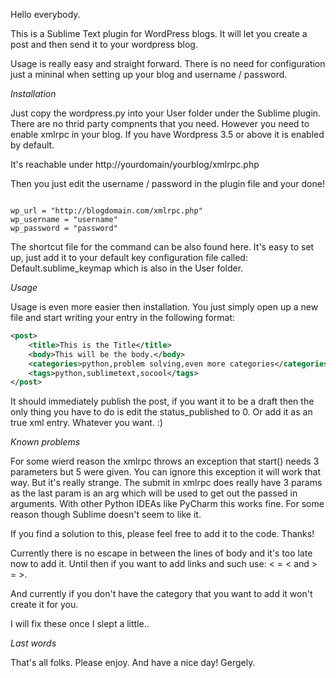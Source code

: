 Hello everybody.

This is a Sublime Text plugin for WordPress blogs. It will let you create a post and then send it to your wordpress blog.

Usage is really easy and straight forward. There is no need for configuration just a mininal when setting up your blog and username / password. 

*Installation*

Just copy the wordpress.py into your User folder under the Sublime plugin. There are no thrid party compnents that you need. However you need to enable xmlrpc in your blog. If you have Wordpress 3.5 or above it is enabled by default. 

It's reachable under http://yourdomain/yourblog/xmlrpc.php

Then you just edit the username / password in the plugin file and your done!

<code>
wp_url = "http://blogdomain.com/xmlrpc.php"
wp_username = "username"
wp_password = "password"
</code>

The shortcut file for the command can be also found here. It's easy to set up, just add it to your default key configuration file called: Default.sublime_keymap which is also in the User folder.

*Usage*

Usage is even more easier then installation. You just simply open up a new file and start writing your entry in the following format:

```xml
<post>
	<title>This is the Title</title>
	<body>This will be the body.</body>
	<categories>python,problem solving,even more categories</categories>
	<tags>python,sublimetext,socool</tags>
</post>
```

It should immediately publish the post, if you want it to be a draft then the only thing you have to do is edit the status_published to 0. 
Or add it as an <publish>true</publish> xml entry. Whatever you want. :)

*Known problems*

For some wierd reason the xmlrpc throws an exception that start() needs 3 parameters but 5 were given. You can ignore this exception it will work that way. But it's really strange. The submit in xmlrpc does really have 3 params as the last param is an arg which will be used to get out the passed in arguments. With other Python IDEAs like PyCharm this works fine. For some reason though Sublime doesn't seem to like it. 

If you find a solution to this, please feel free to add it to the code. Thanks!

Currently there is no escape in between the lines of body and it's too late now to add it. Until then if you want to add links and such use: < = &lt; and > = &gt;.

And currently if you don't have the category that you want to add it won't create it for you. 

I will fix these once I slept a little..

*Last words*

That's all folks.
Please enjoy.
And have a nice day!
Gergely.

